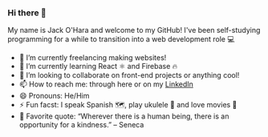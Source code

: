 ### Hi there 👋
My name is Jack O'Hara and welcome to my GitHub! I've been self-studying programming for a while to transition into a web development role 💻
- 🔭 I’m currently freelancing making websites!
- 🌱 I’m currently learning React ⚛️ and Firebase 🔥
- 👯 I’m looking to collaborate on front-end projects or anything cool!
- 📫 How to reach me: through here or on my <a href="https://www.linkedin.com/in/jack-o-hara-9abb9a124/">LinkedIn</a>
- 😄 Pronouns: He/Him 
- ⚡ Fun facst: I speak Spanish 🗺️, play ukulele 🎸 and love movies 🎥
- 📖 Favorite quote: “Wherever there is a human being, there is an opportunity for a kindness.” – Seneca 

<!--
**JackBayly/JackBayly** is a ✨ _special_ ✨ repository because its `README.md` (this file) appears on your GitHub profile.

Here are some ideas to get you started:

- 🔭 I’m currently working on ...
- 🌱 I’m currently learning ...
- 👯 I’m looking to collaborate on ...
- 🤔 I’m looking for help with ...
- 💬 Ask me about ...
- 📫 How to reach me: ...
- 😄 Pronouns: ...
- ⚡ Fun fact: ...
-->
